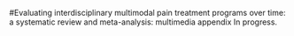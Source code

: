 #Evaluating interdisciplinary multimodal pain treatment programs over time: a systematic review and meta-analysis: multimedia appendix
In progress.
